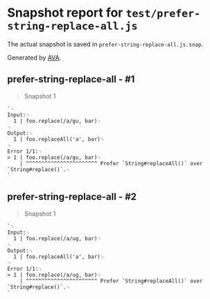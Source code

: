 # Snapshot report for `test/prefer-string-replace-all.js`

The actual snapshot is saved in `prefer-string-replace-all.js.snap`.

Generated by [AVA](https://avajs.dev).

## prefer-string-replace-all - #1

> Snapshot 1

    `␊
    Input:␊
      1 | foo.replace(/a/gu, bar)␊
    ␊
    Output:␊
      1 | foo.replaceAll('a', bar)␊
    ␊
    Error 1/1:␊
    > 1 | foo.replace(/a/gu, bar)␊
        | ^^^^^^^^^^^^^^^^^^^^^^^ Prefer `String#replaceAll()` over `String#replace()`.␊
    `

## prefer-string-replace-all - #2

> Snapshot 1

    `␊
    Input:␊
      1 | foo.replace(/a/ug, bar)␊
    ␊
    Output:␊
      1 | foo.replaceAll('a', bar)␊
    ␊
    Error 1/1:␊
    > 1 | foo.replace(/a/ug, bar)␊
        | ^^^^^^^^^^^^^^^^^^^^^^^ Prefer `String#replaceAll()` over `String#replace()`.␊
    `
